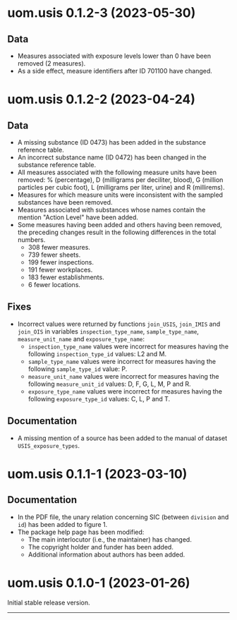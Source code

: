 # uom.usis 0.1.2-3 (2023-05-30)

## Data

* Measures associated with exposure levels lower than 0 have been removed (2 measures).
* As a side effect, measure identifiers after ID 701100 have changed.



# uom.usis 0.1.2-2 (2023-04-24)

## Data

* A missing substance (ID 0473) has been added in the substance reference table.
* An incorrect substance name (ID 0472) has been changed in the substance reference table.
* All measures associated with the following measure units have been removed: % (percentage), D (milligrams per deciliter, blood), G (million particles per cubic foot), L (milligrams per liter, urine) and R (millirems).
* Measures for which measure units were inconsistent with the sampled substances have been removed.
* Measures associated with substances whose names contain the mention "Action Level" have been added.
* Some measures having been added and others having been removed, the preceding changes result in the following differences in the total numbers.
    - 308 fewer measures.
    - 739 fewer sheets.
    - 199 fewer inspections.
    - 191 fewer workplaces.
    - 183 fewer establishments.
    - 6 fewer locations.

## Fixes

* Incorrect values were returned by functions `join_USIS`, `join_IMIS` and `join_OIS` in variables `inspection_type_name`, `sample_type_name`, `measure_unit_name` and `exposure_type_name`:
    - `inspection_type_name` values were incorrect for measures having the following `inspection_type_id` values: L2 and M.
    - `sample_type_name` values were incorrect for measures having the following `sample_type_id` value: P.
    - `measure_unit_name` values were incorrect for measures having the following `measure_unit_id` values: D, F, G, L, M, P and R.
    - `exposure_type_name` values were incorrect for measures having the following `exposure_type_id` values: C, L, P and T.

## Documentation

* A missing mention of a source has been added to the manual of dataset `USIS_exposure_types`.



# uom.usis 0.1.1-1 (2023-03-10)

## Documentation

* In the PDF file, the unary relation concerning SIC (between `division` and `id`) has been added to figure 1.
* The package help page has been modified:
    - The main interlocutor (i.e., the maintainer) has changed.
    - The copyright holder and funder has been added.
    - Additional information about authors has been added.



# uom.usis 0.1.0-1 (2023-01-26)

Initial stable release version.


---
